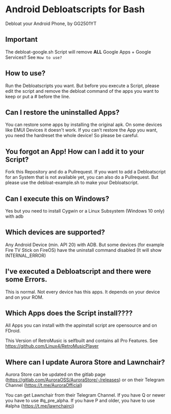 # Android Debloatscripts for Bash
Debloat your Android Phone, by GG2501YT

## Important
The debloat-google.sh Script will remove **ALL** Google Apps + Google Services!! See `How to use?`

## How to use?
Run the Debloatscripts you want. But before you execute a Script, please edit the script and remove the debloat command of the apps you want to keep or put a # before the line.

## Can I restore the uninstalled Apps?
You can restore some apps by installing the original apk. On some devices like EMUI Devices it doesn't work. If you can't restore the App you want, you need the hardreset the whole device! So please be careful.

## You forgot an App! How can I add it to your Script?
Fork this Repository and do a Pullrequest. If you want to add a Debloatscript for an System that is not available yet, you can also do a Pullrequest. But please use the debloat-example.sh to make your Debloatscript.

## Can I execute this on Windows?
Yes but you need to install Cygwin or a Linux Subsystem (Windows 10 only) with adb

## Which devices are supported?
Any Android Device (min. API 20) with ADB. But some devices (for example Fire TV Stick on FireOS) have the uninstall command disabled (It will show INTERNAL_ERROR)

## I've executed a Debloatscript and there were some Errors.
This is normal. Not every device has this apps. It depends on your device and on your ROM.

## Which Apps does the Script install????
All Apps you can install with the appinstall script are opensource and on FDroid.

This Version of RetroMusic is selfbuilt and contains all Pro Features. See https://github.com/Linux4/RetroMusicPlayer

## Where can I update Aurora Store and Lawnchair?
Aurora Store can be updated on the gitlab page (https://gitlab.com/AuroraOSS/AuroraStore/-/releases) or on their Telegram Channel (https://t.me/AuroraOfficial)

You can get Lawnchair from their Telegram Channel. If you have Q or newer you have to use #q_pre_alpha. If you have P and older, you have to use #alpha (https://t.me/lawnchairci)




